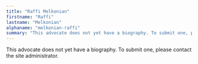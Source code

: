 ```yaml
---
title: "Raffi Melkonian"
firstname: "Raffi"
lastname: "Melkonian"
alphaname: "melkonian-raffi"
summary: "This advocate does not yet have a biography. To submit one, please contact the site administrator."
---
```

This advocate does not yet have a biography. To submit one, please contact the site administrator.

